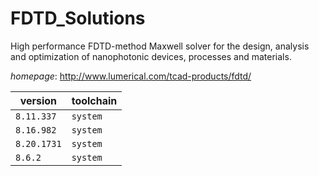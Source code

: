 # FDTD_Solutions

High performance FDTD-method Maxwell solver for the design, analysis and optimization of nanophotonic devices, processes and materials.

*homepage*: <http://www.lumerical.com/tcad-products/fdtd/>

version | toolchain
--------|----------
``8.11.337`` | ``system``
``8.16.982`` | ``system``
``8.20.1731`` | ``system``
``8.6.2`` | ``system``
